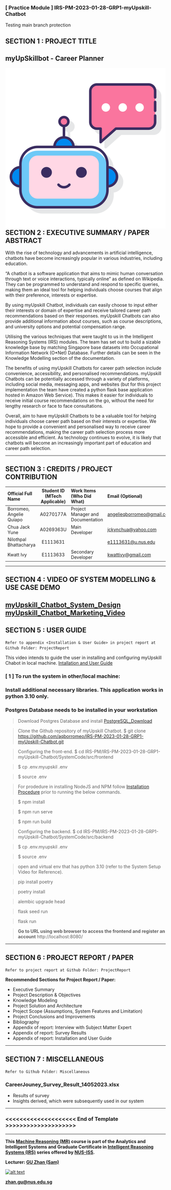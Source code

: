 ﻿### [ Practice Module ] IRS-PM-2023-01-28-GRP1-myUpskill-Chatbot

Testing main branch protection
## SECTION 1 : PROJECT TITLE
## myUpSkillbot - Career Planner

<img src="SystemCode/src/frontend/src/assets/images/robot-dialog.png"
     style="float: left; margin-right: 0px;" />

---

## SECTION 2 : EXECUTIVE SUMMARY / PAPER ABSTRACT

With the rise of technology and advancements in artificial intelligence, 
chatbots have become increasingly popular in various industries, including 
education.

“A chatbot is a software application that aims to mimic human conversation 
through text or voice interactions, typically online” as defined on Wikipedia. 
They can be programmed to understand and respond to specific queries, making 
them an ideal tool for helping individuals choose courses that align with 
their preference, interests or expertise.

By using myUpskill Chatbot, individuals can easily choose to input either 
their interests or domain of expertise and receive tailored career path 
recommendations based on their responses. myUpskill Chatbots can also provide 
additional information about courses, such as course descriptions, and 
university options and potential compensation range. 

Utilising the various techniques that were taught to us in the Intelligent 
Reasoning Systems (IRS) modules. The team has set out to build a sizable 
knowledge base by matching Singapore base datasets into Occupational 
Information Network (O*Net) Database. Further details can be seen in 
the Knowledge Modelling section of the documentation.

The benefits of using myUpskill Chatbots for career path selection include
convenience, accessibility, and personalised recommendations. myUpskill 
Chatbots can be potentially accessed through a variety of platforms, 
including social media, messaging apps, and websites (but for this project
implementation the team have created a python flask base application 
hosted in Amazon Web Service). This makes it easier for individuals to 
receive initial course recommendations on the go, without the need for 
lengthy research or face to face consultations.

Overall, aim to have myUpskill Chatbots to be a valuable tool for helping 
individuals choose career path based on their interests or expertise. We 
hope to provide a convenient and personalised way to receive career 
recommendations, making the career path selection process more accessible 
and efficient. As technology continues to evolve, it is likely that chatbots
 will become an increasingly important part of education and career path selection.

---

## SECTION 3 : CREDITS / PROJECT CONTRIBUTION

| Official Full Name  | Student ID (MTech Applicable)  | Work Items (Who Did What) | Email (Optional) |
| :------------ |:---------------:| :-----| :-----|
| Borromeo, Angelie Quiapo | A0270177A | Project Manager and Documentation| angelieqborromeo@gmail.com |
| Chua Jack Yune | A0269363U | Main Developer | jckynchua@yahoo.com |
| Nilothpal Bhattacharya | E1113631 |  | e1113631@u.nus.edu |
| Kwatt Ivy | E1113633 | Secondary Developer| kwattivy@gmail.com|

---

## SECTION 4 : VIDEO OF SYSTEM MODELLING & USE CASE DEMO

[myUpskill_Chatbot_System_Design](https://drive.google.com/file/d/1d9SQSdmppO11if0RIS2ST-YUo0UrSKm2/view?usp=share_link)
[myUpskill_Chatbot_Marketing_Video](https://drive.google.com/file/d/1jbRNkvWKwGsyzUAT6mFrdXZBotPiXnhT/view?usp=share_link)
---

## SECTION 5 : USER GUIDE

`Refer to appendix <Installation & User Guide> in project report at Github Folder: ProjectReport`

This video intends to guide the user in installing and configuring myUpskill Chabot in local machine.
[Intallation and User Guide](https://drive.google.com/file/d/1QjMueGh3bZSc4L2dDPmJNDtVucLNg6eA/view?usp=share_link)


### [ 1 ] To run the system in other/local machine:
### Install additional necessary libraries. This application works in python 3.10 only.
### Postgres Database needs to be installed in your workstation 

> Download Postgres Database and install [PostgreSQL_Download](https://www.postgresql.org/download/)

> Clone the Github repository of myUpskill Chatbot.  $ git clone https://github.com/aqborromeo/IRS-PM-2023-01-28-GRP1-myUpskill-Chatbot.git

> Configuring the front-end. $ cd IRS-PM/IRS-PM-2023-01-28-GRP1-myUpskill-Chatbot/SystemCode/src/frontend

> $ cp .env.myupskil .env

> $ source .env

> For prodedure in installing NodeJS and NPM follow [Installation Procedure](https://learn.microsoft.com/en-us/microsoft-edge/visual-studio-code/microsoft-edge-devtools-extension/install) prior to running the below commands.

> $ npm install

> $ npm run serve

> $ npm run build

> Configuring the backend. $ cd IRS-PM/IRS-PM-2023-01-28-GRP1-myUpskill-Chatbot/SystemCode/src/backend

> $ cp .env.myupskil .env

> $ source .env

> open and virtual env that has python 3.10 (refer to the System Setup Video for Reference).

> pip install poetry

> poetry install

> alembic upgrade head

> flask seed run

> flask run


> **Go to URL using web browser to access the frontend and register an account**  http://localhost:8080/ 

---
## SECTION 6 : PROJECT REPORT / PAPER

`Refer to project report at Github Folder: ProjectReport`

**Recommended Sections for Project Report / Paper:**
- Executive Summary 
- Project Description & Objectives 
- Knowledge Modeling
- Project Solution and Architecture
- Project Scope (Assumptions, System Features and Limitation)
- Project Conclusions and Improvements
- Bibliography
- Appendix of report: Interview with Subject Matter Expert
- Appendix of report: Survey Results
- Appendix of report: Installation and User Guide

---
## SECTION 7 : MISCELLANEOUS

`Refer to Github Folder: Miscellaneous`

### CareerJouney_Survey_Result_14052023.xlsx
* Results of survey
* Insights derived, which were subsequently used in our system

---

### <<<<<<<<<<<<<<<<<<<< End of Template >>>>>>>>>>>>>>>>>>>>

---

**This [Machine Reasoning (MR)](https://www.iss.nus.edu.sg/executive-education/course/detail/machine-reasoning "Machine Reasoning") course is part of the Analytics and Intelligent Systems and Graduate Certificate in [Intelligent Reasoning Systems (IRS)](https://www.iss.nus.edu.sg/stackable-certificate-programmes/intelligent-systems "Intelligent Reasoning Systems") series offered by [NUS-ISS](https://www.iss.nus.edu.sg "Institute of Systems Science, National University of Singapore").**

**Lecturer: [GU Zhan (Sam)](https://www.iss.nus.edu.sg/about-us/staff/detail/201/GU%20Zhan "GU Zhan (Sam)")**

[![alt text](https://www.iss.nus.edu.sg/images/default-source/About-Us/7.6.1-teaching-staff/sam-website.tmb-.png "Let's check Sam' profile page")](https://www.iss.nus.edu.sg/about-us/staff/detail/201/GU%20Zhan)

**zhan.gu@nus.edu.sg**
